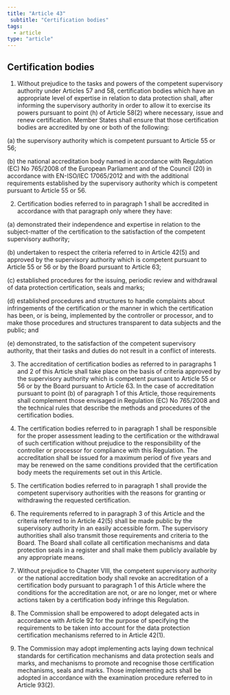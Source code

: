 ```yaml
---
title: "Article 43"
 subtitle: "Certification bodies"
tags:
  - article
type: "article"
---
```

## Certification bodies

1. Without prejudice to the tasks and powers of the competent supervisory authority under Articles 57 and 58, certification bodies which have an appropriate level of expertise in relation to data protection shall, after informing the supervisory authority in order to allow it to exercise its powers pursuant to point (h) of Article 58(2) where necessary, issue and renew certification. Member States shall ensure that those certification bodies are accredited by one or both of the following:

(a) the supervisory authority which is competent pursuant to Article 55 or 56;

(b) the national accreditation body named in accordance with Regulation (EC) No 765/2008 of the European Parliament and of the Council (20) in accordance with EN-ISO/IEC 17065/2012 and with the additional requirements established by the supervisory authority which is competent pursuant to Article 55 or 56.

2. Certification bodies referred to in paragraph 1 shall be accredited in accordance with that paragraph only where they have:

(a) demonstrated their independence and expertise in relation to the subject-matter of the certification to the satisfaction of the competent supervisory authority;

(b) undertaken to respect the criteria referred to in Article 42(5) and approved by the supervisory authority which is competent pursuant to Article 55 or 56 or by the Board pursuant to Article 63;

(c) established procedures for the issuing, periodic review and withdrawal of data protection certification, seals and marks;

(d) established procedures and structures to handle complaints about infringements of the certification or the manner in which the certification has been, or is being, implemented by the controller or processor, and to make those procedures and structures transparent to data subjects and the public; and

(e) demonstrated, to the satisfaction of the competent supervisory authority, that their tasks and duties do not result in a conflict of interests.

3. The accreditation of certification bodies as referred to in paragraphs 1 and 2 of this Article shall take place on the basis of criteria approved by the supervisory authority which is competent pursuant to Article 55 or 56 or by the Board pursuant to Article 63. In the case of accreditation pursuant to point (b) of paragraph 1 of this Article, those requirements shall complement those envisaged in Regulation (EC) No 765/2008 and the technical rules that describe the methods and procedures of the certification bodies.

4. The certification bodies referred to in paragraph 1 shall be responsible for the proper assessment leading to the certification or the withdrawal of such certification without prejudice to the responsibility of the controller or processor for compliance with this Regulation. The accreditation shall be issued for a maximum period of five years and may be renewed on the same conditions provided that the certification body meets the requirements set out in this Article.

5. The certification bodies referred to in paragraph 1 shall provide the competent supervisory authorities with the reasons for granting or withdrawing the requested certification.

6. The requirements referred to in paragraph 3 of this Article and the criteria referred to in Article 42(5) shall be made public by the supervisory authority in an easily accessible form. The supervisory authorities shall also transmit those requirements and criteria to the Board. The Board shall collate all certification mechanisms and data protection seals in a register and shall make them publicly available by any appropriate means.

7. Without prejudice to Chapter VIII, the competent supervisory authority or the national accreditation body shall revoke an accreditation of a certification body pursuant to paragraph 1 of this Article where the conditions for the accreditation are not, or are no longer, met or where actions taken by a certification body infringe this Regulation.

8. The Commission shall be empowered to adopt delegated acts in accordance with Article 92 for the purpose of specifying the requirements to be taken into account for the data protection certification mechanisms referred to in Article 42(1).

9. The Commission may adopt implementing acts laying down technical standards for certification mechanisms and data protection seals and marks, and mechanisms to promote and recognise those certification mechanisms, seals and marks. Those implementing acts shall be adopted in accordance with the examination procedure referred to in Article 93(2).
